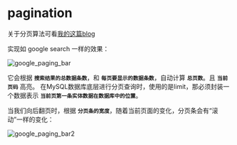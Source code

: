 # pagination

关于分页算法可看[我的这篇blog](https://twilighce.github.io/2017/11/19/paging-1/)

实现如 google search 一样的效果：

![google_paging_bar](http://oimbmvqt3.bkt.clouddn.com/google_paging_bar.png)

它会根据 **`搜索结果的总数据条数`**，和 **`每页要显示的数据条数`**，自动计算 **`总页数`**。且 **`当前页码`** 高亮。
在MySQL数据库底层进行分页查询时，使用的是limit，那必须封装一个数据表示 **`当前页第一条实体数据在数据库中的位置`**。

当我们向后翻页时，根据 **`分页条的宽度`**，随着当前页面的变化，分页条会有“滚动”一样的变化：

![google_paging_bar2](http://oimbmvqt3.bkt.clouddn.com/google_paging_bar2.png)
